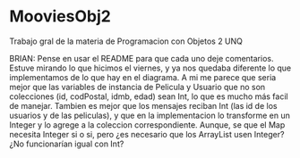 # MooviesObj2
Trabajo gral de la materia de Programacion con Objetos 2 UNQ

BRIAN: Pense en usar el README para que cada uno deje comentarios. Estuve mirando lo que hicimos el viernes,
y ya nos quedaba diferente lo que implementamos de lo que hay en el diagrama. A mi me parece que seria mejor
que las variables de instancia de Pelicula y Usuario que no son colecciones (id, codPostal, idmb, edad) sean Int,
lo que es mucho más facil de manejar. Tambien es mejor que los mensajes reciban Int (las id de los usuarios y de
las peliculas), y que en la implementacion lo transforme en un Integer y lo agrege a la coleccion correspondiente.
Aunque, se que el Map necesita Integer si o si, pero ¿es necesario que los ArrayList usen Integer? ¿No funcionarían
igual con Int?
